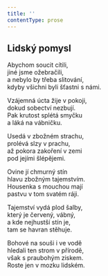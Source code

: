 ```yaml
---
title: ''
contentType: prose
---
```


## Lidský pomysl

Abychom soucit cítili,  
jiné jsme ožebračili,  
a nebylo by třeba slitování,  
kdyby všichni byli šťastni s námi.

Vzájemná úcta žije v pokoji,  
dokud sobectví nezbují.  
Pak krutost splétá smyčku  
a láká na vábničku.

Usedá v zbožném strachu,  
prolévá slzy v prachu,  
až pokora zakoření v zemi  
pod jejími šlépějemi.

Ovine jí chmurný stín  
hlavu zbožným tajemstvím.  
Housenka s mouchou mají  
pastvu v tom svatém ráji.

Tajemství vydá plod šalby,  
který je červený, vábný,  
a kde nejhustší stín je,  
tam se havran stěhuje.

Bohové na souši i ve vodě  
hledali ten strom v přírodě,  
však s praubohým ziskem.  
Roste jen v mozku lidském.
